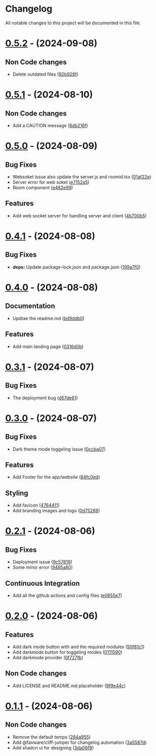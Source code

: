 # Changelog

All notable changes to this project will be documented in this file.

# [0.5.2](https://github.com/nsgpriyanshu/crecall/compare/0.5.1...0.5.2) - (2024-09-08)

## Non Code changes

- Delete outdated files ([92b926f](https://github.com/nsgpriyanshu/crecall/commit/92b926f01b7f0f48814fc9d4ad8def2937785267))

# [0.5.1](https://github.com/nsgpriyanshu/crecall/compare/0.5.0...0.5.1) - (2024-08-10)

## Non Code changes

- Add a CAUTION message ([8db216f](https://github.com/nsgpriyanshu/crecall/commit/8db216f443539f083b032a67f228fb71533609f6))

# [0.5.0](https://github.com/nsgpriyanshu/crecall/compare/0.4.1...0.5.0) - (2024-08-09)

## Bug Fixes

- Websoket issue also update the server.js and roomid.tsx ([01af22e](https://github.com/nsgpriyanshu/crecall/commit/01af22ea64b4ba101d97111b436a8ee1d466e8bd))
- Server error for web soket ([e7152a5](https://github.com/nsgpriyanshu/crecall/commit/e7152a57b791225da9c6f6c8e9d3df937475bbb5))
- Room component ([e482e99](https://github.com/nsgpriyanshu/crecall/commit/e482e994e9abbf3ad640960f5e5d8fb023dfc16c))

## Features

- Add web socket server for handling server and client ([4b700b5](https://github.com/nsgpriyanshu/crecall/commit/4b700b5174802dffdfae3b842ae6dc992d6c8737))

# [0.4.1](https://github.com/nsgpriyanshu/crecall/compare/0.4.0...0.4.1) - (2024-08-08)

## Bug Fixes

- **deps:** Update package-lock.json and package.json ([199a7f0](https://github.com/nsgpriyanshu/crecall/commit/199a7f0993f43fa7558e96c69270272c0642baee))

# [0.4.0](https://github.com/nsgpriyanshu/crecall/compare/0.3.1...0.4.0) - (2024-08-08)

## Documentation

- Updtae the readme.md ([bd9ddb0](https://github.com/nsgpriyanshu/crecall/commit/bd9ddb074c0dae845f26ffa151d0ec6103e97d3b))

## Features

- Add main landing page ([0316d0b](https://github.com/nsgpriyanshu/crecall/commit/0316d0b2a13200663256e72c748d29f990b01ded))

# [0.3.1](https://github.com/nsgpriyanshu/crecall/compare/0.3.0...0.3.1) - (2024-08-07)

## Bug Fixes

- The deployment bug ([d57de61](https://github.com/nsgpriyanshu/crecall/commit/d57de61ba66bf3b8585b1716b3ae8aabcb08b967))

# [0.3.0](https://github.com/nsgpriyanshu/crecall/compare/0.2.1...0.3.0) - (2024-08-07)

## Bug Fixes

- Dark theme mode toggeling issue ([0ccba07](https://github.com/nsgpriyanshu/crecall/commit/0ccba079b12cbaac010d1e2cdcb4368d79fa2acb))

## Features

- Add Footer for the app/website ([84fc0ed](https://github.com/nsgpriyanshu/crecall/commit/84fc0ed9b2ac929f262808341be233e97588453c))

## Styling

- Add favicon ([4764411](https://github.com/nsgpriyanshu/crecall/commit/47644116c621a16d4efa36d98ef5aa1ec8d8548c))
- Add branding images and logo ([0d75288](https://github.com/nsgpriyanshu/crecall/commit/0d752883a99003ec5d309155f99b41233f1e3ba4))

# [0.2.1](https://github.com/nsgpriyanshu/crecall/compare/0.2.0...0.2.1) - (2024-08-06)

## Bug Fixes

- Deployment issue ([9c57819](https://github.com/nsgpriyanshu/crecall/commit/9c578199b7da901bebff017a5d3ac429cce372e8))
- Some minor error ([9485a80](https://github.com/nsgpriyanshu/crecall/commit/9485a80c8b3a2bbcdce72ded5beae07e3a338272))

## Continuous Integration

- Add all the github actions and config files ([e0855e7](https://github.com/nsgpriyanshu/crecall/commit/e0855e7ecc985ad52613d6c2956267754947d967))

# [0.2.0](https://github.com/nsgpriyanshu/crecall/compare/0.1.1...0.2.0) - (2024-08-06)

## Features

- Add dark mode button with and the required modules ([50f81c1](https://github.com/nsgpriyanshu/crecall/commit/50f81c1f82d2d4f0fdf6e647f89d9455c615aa14))
- Add darkmode button for toggeling modes ([0111590](https://github.com/nsgpriyanshu/crecall/commit/01115903a91e14f3102f215cf02fb3992021fd16))
- Add darkmode provider ([0f727fb](https://github.com/nsgpriyanshu/crecall/commit/0f727fb76b8ef780016e7a0a1b2860243117fd08))

## Non Code changes

- Add LICENSE and README.md placeholder ([9f9e44c](https://github.com/nsgpriyanshu/crecall/commit/9f9e44c791f78cbb1202eae2454914d1f160c7c7))

# [0.1.1](https://github.com/nsgpriyanshu/crecall/tree/0.1.1) - (2024-08-06)

## Non Code changes

- Remove the default temps ([284a955](https://github.com/nsgpriyanshu/crecall/commit/284a95532f034098ede0e7c960c741cc627ce70a))
- Add @favware/cliff-jumper for changelog automation ([3a5587d](https://github.com/nsgpriyanshu/crecall/commit/3a5587d4950d82c72f3359aa9dd3881017150e4f))
- Add shadcn ui for designing ([3da06f9](https://github.com/nsgpriyanshu/crecall/commit/3da06f9e536f555bf3239587443fa40457ceb837))
